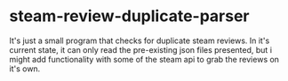 # steam-review-duplicate-parser
It's just a small program that checks for duplicate steam reviews.
In it's current state, it can only read the pre-existing json files presented, but i might add functionality with some of the steam api to grab the reviews on it's own.
